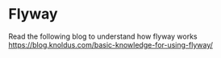 # Flyway
Read the following blog to understand how flyway works
https://blog.knoldus.com/basic-knowledge-for-using-flyway/
